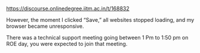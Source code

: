 https://discourse.onlinedegree.iitm.ac.in/t/168832

However, the moment I clicked “Save,” all websites stopped loading, and my browser became unresponsive.</p>
</blockquote>
</aside>
<p>There was a technical support meeting going between 1 Pm to 1:50 pm on ROE day, you were expected to join that meeting.